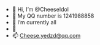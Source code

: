 - 👋 Hi, I’m @CheeseIdol
- 👀 My QQ number is 1241988858
- 🌱 I’m currently all
- 💞️ 
- 📫  Cheese.yedzd@qq.com


<!---
/CheeseIdol is a ✨ special ✨ repository because its `README.md` (this file) appears on your GitHub profile.
You can click the Preview link to take a look at your changes.
--->
